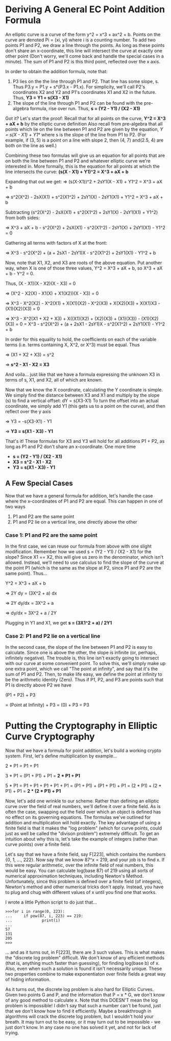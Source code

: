 


# Deriving A General EC Point Addition Formula
An elliptic curve is a curve of the form y^2 = x^3 + ax^2 + b. Points on the curve are denoted Pi = (xi, yi) where i is a counting number. To add two points P1 and P2, we draw a line through the points. As long as these points don't share an x-coordinate, this line will intersect the curve at exactly one other point (Don't worry, we'll come back and handle the special cases in a minute). The sum of P1 and P2 is this third point, reflected over the x axis. 

In order to obtain the addition formula, note that:
1. P3 lies on the the line through P1 and P2. That line has some slope, s. Thus P3.y = P1.y + s*(P3.x - P1.x). For simplicity, we'll call P2's coordinates X2 and Y2 and P1's coordinates X1 and X2 in the future. Thus, **Y3 = Y1 + s(X3 - X1)**
1. The slope of the line through P1 and P2 can be found with the pre-algebra formula, rise over run. Thus, **s = (Y2 - Y1) / (X2 - X1)**

Got it? Let's start the proof: 
Recall that for all points on the curve, **Y^2 = X^3 + aX + b** by the elliptic curve definition
Also recall from pre-algebra that all points which lie on the line between P1 and P2 are given by the equation, **Y = s*(X - X1) + Y1** where s is the slope of the line from P1 to P2. (For example, if (3, 5) is a point on a line with slope 2, then (4, 7) and(2.5, 4) are both on the line as well.)

Combining these two formulas will give us an equation for all points that are on both the line between P1 and P2 and whatever elliptic curve we're interested in. More formally, this is the equation for all points at which the line intersects the curve:
**(s(X - X1) + Y1)^2 = X^3 + aX + b**

Expanding that out we get:
=> (s(X-X1))^2 + 2sY1(X - X1) + Y1^2 = X^3 + aX + b

=> s^2(X^2) - 2sX(X1) + s^2(X1^2) + 2sY1(X) - 2sY1(X1) + Y1^2 = X^3 + aX + b

Subtracting (s^2(X^2) - 2sX(X1) + s^2(X1^2) + 2sY1(X) - 2sY1(X1) + Y1^2) from both sides:

=> X^3 + aX + b - s^2(X^2) + 2sX(X1) - s^2(X1^2) - 2sY1(X) + 2sY1(X1) - Y1^2 = 0

Gathering all terms with factors of X at the front: 

=> X^3 - s^2(X^2) + (a + 2sX1 - 2sY1)X - s^2(X1^2) + 2sY1(X1) - Y1^2 + b


Now, note that X1, X2, and X3 are roots of the above equation. Put another way, when X is one of those three values, Y^2 = X^3 + aX + b, so 
X^3 + aX + b - Y^2 = 0.

Thus, 
(X - X1)(X - X2)(X - X3) = 0 

=> (X^2 - X2(X) - X1(X) + X1(X2))(X - X3) = 0

=> X^3 - X^2(X2) - X^2(X1) + X(X1)(X2) - X^2(X3) + X(X2)(X3) + X(X1)X3 - (X1)(X2)(X3) = 0

=> X^3 - X^2(X1 + X2 + X3) + X((X1)(X2) + (X2)(X3) + (X1)(X3)) - (X1)(X2)(X3) = 0 = X^3 - s^2(X^2) + (a + 2sX1 - 2sY1)X - s^2(X1^2) + 2sY1(X1) - Y1^2 + b

In order for this equality to hold, the coefficients on each of the variable terms (i.e. terms containing X, X^2, or X^3) must be equal. Thus

=> (X1 + X2 + X3) = s^2

=> **s^2 - X1 - X2 = X3**

And voila... just like that we have a formula expressing the unknown X3 in terms of s, X1, and X2, all of which are known.

Now that we know the X coordinate, calculating the Y coordinate is simple. We simply find the distance between X3 and X1 and multiply by the slope (s) to find a vertical offset: dY = s(X3-X1)  To turn the offset into an actual coordinate, we simply add Y1 (this gets us to a point on the curve), and then reflect over the y axis

=> Y3 = -s(X3-X1) - Y1

=> **Y3 = s(X1 - X3) - Y1**

That's it! These formulas for X3 and Y3 will hold for all additions P1 + P2, as long as P1 and P2 don't share an x-coordinate. One more time
- **s = (Y2 - Y1) / (X2 - X1)**
- **X3 = s^2 - X1 - X2**
- **Y3 = s(X1 - X3) - Y1**


## A Few Special Cases

Now that we have a general formula for addition, let's handle the case where the x-coordinates of P1 and P2 are equal. This can happen in one of two ways
1. P1 and P2 are the same point
1. P1 and P2 lie on a vertical line, one directly above the other

### Case 1: P1 and P2 are the same point
In the first case, we can reuse our formula from above with one slight modification. Remember how we used s = (Y2 - Y1) / (X2 - X1) for the slope? Since X1 == X2, this will give us zero in the denominator, which isn't allowed. Instead, we'll need to use calculus to find the slope of the curve at the point P1 (which is the same as the slope at P2, since P1 and P2 are the same point). Thus...

Y^2 = X^3 + aX + b

=> 2Y dy = (3X^2 + a) dx

=> 2Y dy/dx = 3X^2 + a

=> dy/dx = 3X^2 + a / 2Y

Plugging in Y1 and X1, we get **s = (3X1^2 + a) / 2Y1**

### Case 2:  P1 and P2 lie on a vertical line
In the second case, the slope of the line between P1 and P2 is easy to calculate. Since one is above the other, the slope is infinite (or, perhaps, infinitely negative). The trouble is, this line isn't exactly going to intersect with our curve at some convenient point. To solve this, we'll simply make up one extra point, which we call "The point at infinity", and say that it's the sum of P1 and P2. Then, to make life easy, we define the point at infinity to be the arithmetic identity (Zero). Thus if P1, P2, and P3 are points such that P1 is directly above P2 we have

 (P1 + P2) + P3

= (Point at Infinity) + P3
= (0) + P3
= P3



# Putting the Cryptography in Elliptic Curve Cryptography
Now that we have a formula for point addition, let's build a working crypto system. First, let's define multiplication by example...

2 * P1 = P1 + P1

3 * P1 = (P1 + P1) + P1 = **2 * P1 + P1**

5 * P1 = P1 + P1 + P1 + P1 + P1 = (P1 + P1) + (P1 + P1) + P1 = (2 * P1) + (2 * P1) + P1 = **2 * (2 * P1) + P1**

Now, let's add one wrinkle to our scheme. Rather than defining an elliptic curve over the field of real numbers, we'll define it over a finite field. As is often the case, swapping out the field over which an object is defined has no effect on its governing equations. The formulas we've outlined for addition and multiplication will hold exactly. The key advantage of using a finite field is that it makes the "log problem" (which for curve points, could just as well be called the "divison problem") extremely difficult. To get an intuition about why this is, let's take the example of integers (rather than curve points) over a finite field. 


Let's say that we have a finite field, say F[223], which contains the numbers {0, 1, ..., 222}. Now say that we know 87^x = 219, and your job is to find x. If this were regular arithmetic, over the infinite field of real numbers, this would be easy. You can calculate log(base 87) of 219 using all sorts of numerical approximation techniques, including Newton's Method. Unfortunately, since this problem is defined over a finite field (of integers), Newton's method and other numerical tricks don't apply. Instead, you have to plug and chug with different values of x until you find one that works. 

I wrote a little Python script to do just that...

```
>>>for i in range(0, 223):
...     if pow(87, i, 223) == 219:
...             print(i)
...
57
131
205
>>>
```

... and as it turns out, in F[223], there are 3 such values. This is what makes the "discrete log problem" difficult. We don't know of any efficient methods (that is, anything much faster than guessing), for finding log(base b) of x. Also, even when such a solution is found it isn't necessarily unique. These two properties combine to make exponentiaton over finite fields a great way of hiding information. 

As it turns out, the discrete log problem is also hard for Elliptic Curves. Given two points G and P, and the information that P = x * G, we don't know of any good method to calculate x. Note that this DOESN'T mean the log problem is impossible! I didn't say that such a number can't be found, just that we don't know how to find it efficiently. Maybe a breakthrough in algorithms will crack the discrete log problem, but I wouldn't hold your breath. It may turn out to be easy, or it may turn out to be impossible - we just don't know. In any case no one has solved it yet, and not for lack of trying. 
